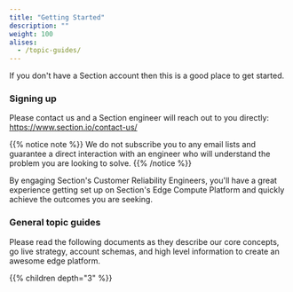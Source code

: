```yaml
---
title: "Getting Started"
description: ""
weight: 100
alises:
  - /topic-guides/
---
```


If you don't have a Section account then this is a good place to get started.

### Signing up

Please contact us and a Section engineer will reach out to you directly: https://www.section.io/contact-us/

{{% notice note %}}
We do not subscribe you to any email lists and guarantee a direct interaction with an engineer who will understand the problem you are looking to solve.
{{% /notice %}}

By engaging Section's Customer Reliability Engineers, you'll have a great experience getting set up on Section's Edge Compute Platform and quickly achieve the outcomes you are seeking.

### General topic guides

Please read the following documents as they describe our core concepts, go live strategy, account schemas, and high level information to create an awesome edge platform.

{{% children depth="3" %}}
